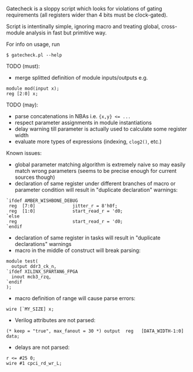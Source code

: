 Gatecheck is a sloppy script which looks for violations
of gating requirements (all registers wider than 4 bits
must be clock-gated).

Script is intentinally simple, ignoring macro and treating
global, cross-module analysis in fast but primitive way.

For info on usage, run
```
$ gatecheck.pl --help
```

TODO (must):
* merge splitted definition of module inputs/outputs e.g.
```
module mod(input x);
reg [2:0] x;
```

TODO (may):
* parse concatenations in NBAs i.e. `{x,y} <= ...`
* respect parameter assignments in module instantiations
* delay warning till parameter is actually used to calculate some register width
* evaluate more types of expressions (indexing, `clog2()`, etc.)

Known issues:
* global parameter matching algorithm is extremely naive
  so may easily match wrong parameters (seems to be precise enough
  for current sources though)
* declaration of same register under different
  branches of macro or parameter condition will
  result in "duplicate declaration" warnings:
```
`ifdef AMBER_WISHBONE_DEBUG
 reg  [7:0]              jitter_r = 8'h0f;
 reg  [1:0]              start_read_r = 'd0;
`else
 reg                     start_read_r = 'd0;
`endif
```
* declaration of same register in tasks will result
  in "duplicate declarations" warnings
* macro in the middle of construct will break parsing:
```
module test(
  output ddr3_ck_n,
`ifdef XILINX_SPARTAN6_FPGA
  inout mcb3_rzq,
`endif
);
```
* macro definition of range will cause parse errors:
```
wire [`MY_SIZE] x;
```
* Verilog attributes are not parsed:
```
(* keep = "true", max_fanout = 30 *) output  reg   [DATA_WIDTH-1:0]   data;
```
* delays are not parsed:
```
r <= #25 0;
wire #1 cpci_rd_wr_L;
```
